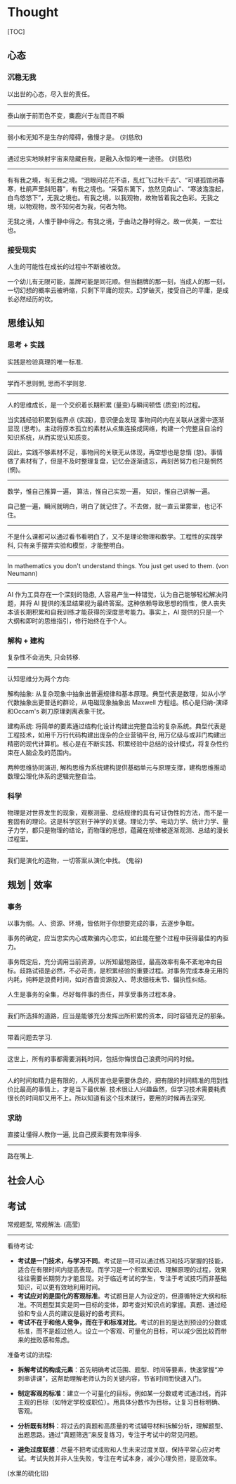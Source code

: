 # Thought

[TOC]

## 心态

### 沉稳无我

以出世的心态，尽入世的责任。

---

泰山崩于前而色不变，麋鹿兴于左而目不瞬

---

弱小和无知不是生存的障碍，傲慢才是。 (刘慈欣)

---

通过忠实地映射宇宙来隐藏自我，是融入永恒的唯一途径。 (刘慈欣)

---

有有我之境，有无我之境。“泪眼问花花不语，乱红飞过秋千去”、“可堪孤馆闭春寒，杜鹃声里斜阳暮”，有我之境也。“采菊东篱下，悠然见南山”、“寒波澹澹起，白鸟悠悠下”，无我之境也。有我之境，以我观物，故物皆着我之色彩。无我之境，以物观物，故不知何者为我，何者为物。

无我之境，人惟于静中得之。有我之境，于由动之静时得之。故一优美，一宏壮也。

### 接受现实

人生的可能性在成长的过程中不断被收敛。

一个幼儿有无限可能，盖牌可能是同花顺。但当翻牌的那一刻，当成人的那一刻，一切幻想的概率云被坍缩，只剩下平庸的现实。幻梦破灭，接受自己的平庸，是成长必然经历的坎。


## 思维认知

### 思考 + 实践

实践是检验真理的唯一标准.

---

学而不思则惘, 思而不学则怠.

---

人的思维成长，是一个交织着长期积累 (量变)与瞬间顿悟 (质变)的过程。

当实践经验积累到临界点 (实践)，意识便会发现 事物间的内在关联从迷雾中逐渐显现 (思考)。主动将原本孤立的素材从点集连接成网络，构建一个完整且自洽的知识系统，从而实现认知质变。

因此，实践不够素材不足，事物间的关联无从体现，再空想也是怠惰 (怠)。事情做了素材有了，但是不及时整理复盘，记忆会逐渐遗忘，再刻苦努力也只是惘然 (惘)。

---

数学，惟自己推算一遍，
算法，惟自己实现一遍，
知识，惟自己讲解一遍。

自己整一遍，瞬间就明白，明白了就记住了。不去做，就一直云里雾里，也记不住。

---

不是什么课都可以通过看书看明白了，又不是理论物理和数学。工程性的实践学科, 只有亲手摆弄实验和模型，才能整明白。

---

In mathematics you don't understand things. You just get used to them.  (von Neumann)

---

AI 作为工具存在一个深刻的隐患, 人容易产生一种错觉，认为自己能够轻松解决问题，并将 AI 提供的浅显结果视为最终答案。这种依赖导致思想的惰性，使人丧失本该长期积累和自我训练才能获得的深度思考能力。事实上，AI 提供的只是一个大纲和即时的思维指引，修行始终在于个人。

### 解构 + 建构

复杂性不会消失, 只会转移.

---

认知思维分为两个方向:

解构抽象: 从复杂现象中抽象出普遍规律和基本原理。典型代表是数理，如从小学代数抽象出更普适的群论，从电磁现象抽象出 Maxwell 方程组。核心是归纳-演绎和Occam's 剃刀原理剥离表象干扰。

建构系统: 将简单的要素通过结构化设计构建出完整自洽的复杂系统。典型代表是工程技术，如用千万行代码构建出庞杂的企业营销平台, 用万亿级与或非门构建出精密的现代计算机。核心是在不断实践、积累经验中总结的设计模式，将复杂性约束在人脑企及的范围内。

两种思维协同演进, 解构思维为系统建构提供基础单元与原理支撑，建构思维推动数理公理化体系的逻辑完整自洽。

### 科学

物理是对世界发生的现象，观察测量、总结规律的具有可证伪性的方法，而不是一套固有的理论。这是科学区别于神学的关键。理论力学、电动力学、统计力学、量子力学，都只是物理的结论，而物理的思想，蕴藏在规律被逐渐观测、总结的漫长过程里。

---

我们是演化的造物，一切答案从演化中找。 (鬼谷)

## 规划 | 效率

### 事务

以事为纲。人、资源、环境，皆依附于你想要完成的事，去逐步争取。

事务的确定，应当忠实内心或欺骗内心忠实，如此能在整个过程中获得最佳的内驱力。

事务既定后，充分调用当前资源，以所知最短路径，最高效率有条不紊地冲向目标。歧路试错是必然，不必苛责，是积累经验的重要过程。对事务完成本身无用的内耗，纯粹是浪费时间，如对吝啬资源投入、苛求细枝末节、偏执性纠结。

人生是事务的全集，尽好每件事的责任，并享受事务过程本身。

---

我们所选择的道路，应当是能够充分发挥出所积累的资本，同时容错充足的那条。

---

带着问题去学习.

---

这世上，所有的事都需要消耗时间，包括你悔恨自己浪费时间的时候。

---

人的时间和精力是有限的，人再厉害也是需要休息的，把有限的时间精准的用到性价比最高的事情上，才是当下最优解. 技术很让人兴趣盎然，但学习技术需要耗费很长的时间却又用不上。所以知道有这个技术就行，要用的时候再去深究.

### 求助

直接让懂得人教你一遍, 比自己摸索要有效率得多.

---

路在嘴上.

## 社会人心




## 考试

常规题型, 常规解法. (高莹)

---

看待考试: 
- **考试是一门技术，与学习不同**。考试是一项可以通过练习和技巧掌握的技能，适合在有限时间内提高表现。而学习是一个积累知识、理解原理的过程，效果往往需要长期努力才能显现。对于临近考试的学生，专注于考试技巧而非基础知识，可以更有效地利用时间。
- **考试应对的是固化的客观标准**。考试题目是人为设定的，但遵循特定大纲和标准。不同题型其实是同一目标的变体，即考查对知识点的掌握。真题、通过经验和专业人员的建议是最好的备考资料。
- **考试不在于和他人竞争，而在于和标准对比**。考试的目的是达到预设的分数或标准，而不是超过他人。设立一个客观、可量化的目标，可以减少因比较而带来的挫败感和焦虑。

准备考试的流程:

- **拆解考试的构成元素**：首先明确考试范围、题型、时间等要素，快速掌握“冲刺串讲课”，这帮助理解老师认为的关键内容，节省时间而快速入门。

- **制定客观的标准**：建立一个可量化的目标，例如某一分数或考试通过线，而非主观的目标（如特定学校或职位）。用具体分数作为目标，让复习目标明确、客观。

- **分析既有材料**：将过去的真题和高质量的考试辅导材料拆解分析，理解题型、出题思路。通过“真题筛选”来反复练习，专注于考试中的常见问题。

- **避免过度联想**：尽量不把考试成败和人生未来过度关联，保持平常心应对考试。考试失败并非人生失败，专注在考试本身，减少心理负担，提高效率。

(水里的硫化铝)

